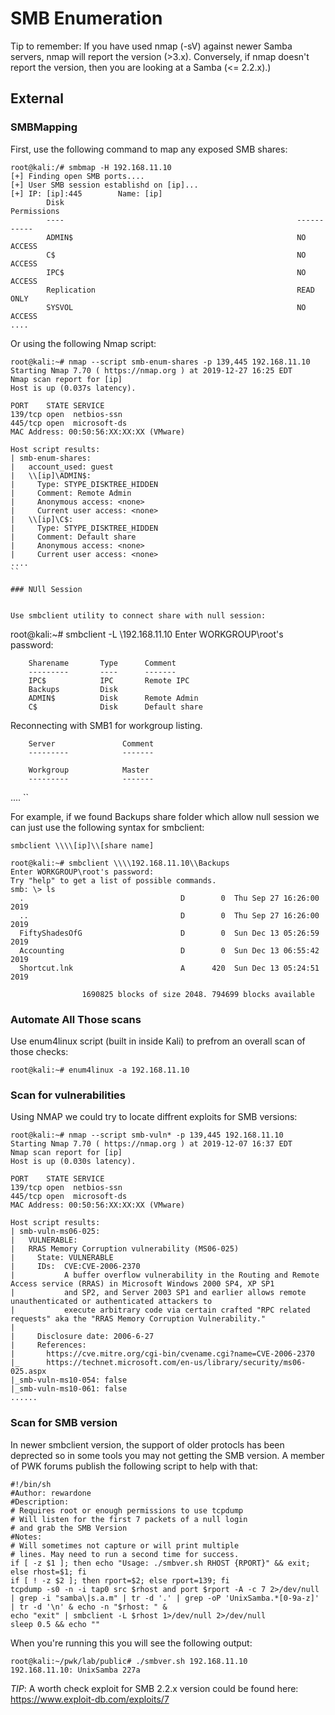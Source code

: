 # SMB Enumeration

Tip to remember: If you have used nmap (-sV) against newer Samba servers, nmap will report the version (>3.x). Conversely, if nmap doesn't report the version, then you are looking at a Samba (<= 2.2.x).)

## External

### SMBMapping

First, use the following command to map any exposed SMB shares:

```
root@kali:/# smbmap -H 192.168.11.10
[+] Finding open SMB ports....
[+] User SMB session establishd on [ip]...
[+] IP: [ip]:445        Name: [ip]                                      
        Disk                                                    Permissions
        ----                                                    -----------
        ADMIN$                                                  NO ACCESS
        C$                                                      NO ACCESS
        IPC$                                                    NO ACCESS
        Replication                                             READ ONLY
        SYSVOL                                                  NO ACCESS
....
```

Or using the following Nmap script:

```
root@kali:~# nmap --script smb-enum-shares -p 139,445 192.168.11.10
Starting Nmap 7.70 ( https://nmap.org ) at 2019-12-27 16:25 EDT
Nmap scan report for [ip]
Host is up (0.037s latency).

PORT    STATE SERVICE
139/tcp open  netbios-ssn
445/tcp open  microsoft-ds
MAC Address: 00:50:56:XX:XX:XX (VMware)

Host script results:
| smb-enum-shares:
|   account_used: guest
|   \\[ip]\ADMIN$:
|     Type: STYPE_DISKTREE_HIDDEN
|     Comment: Remote Admin
|     Anonymous access: <none>
|     Current user access: <none>
|   \\[ip]\C$:
|     Type: STYPE_DISKTREE_HIDDEN
|     Comment: Default share
|     Anonymous access: <none>
|     Current user access: <none>
....
``

### NUll Session


Use smbclient utility to connect share with null session:

```
root@kali:~# smbclient -L \\192.168.11.10
Enter WORKGROUP\root's password:

        Sharename       Type      Comment
        ---------       ----      -------
        IPC$            IPC       Remote IPC
        Backups         Disk
        ADMIN$          Disk      Remote Admin
        C$              Disk      Default share
Reconnecting with SMB1 for workgroup listing.

        Server               Comment
        ---------            -------

        Workgroup            Master
        ---------            -------
....
``

For example, if we found Backups share folder which allow null session we can just use the following syntax for smbclient:

```
smbclient \\\\[ip]\\[share name]
```

```
root@kali:~# smbclient \\\\192.168.11.10\\Backups
Enter WORKGROUP\root's password:
Try "help" to get a list of possible commands.
smb: \> ls
  .                                   D        0  Thu Sep 27 16:26:00 2019
  ..                                  D        0  Thu Sep 27 16:26:00 2019
  FiftyShadesOfG                      D        0  Sun Dec 13 05:26:59 2019
  Accounting                          D        0  Sun Dec 13 06:55:42 2019
  Shortcut.lnk                        A      420  Sun Dec 13 05:24:51 2019

                1690825 blocks of size 2048. 794699 blocks available
```

### Automate All Those scans

Use enum4linux script (built in inside Kali) to prefrom an overall scan of those checks:

```
root@kali:~# enum4linux -a 192.168.11.10
```

### Scan for vulnerabilities

Using NMAP we could try to locate diffrent exploits for SMB versions:

```
root@kali:~# nmap --script smb-vuln* -p 139,445 192.168.11.10
Starting Nmap 7.70 ( https://nmap.org ) at 2019-12-07 16:37 EDT
Nmap scan report for [ip]
Host is up (0.030s latency).

PORT    STATE SERVICE
139/tcp open  netbios-ssn
445/tcp open  microsoft-ds
MAC Address: 00:50:56:XX:XX:XX (VMware)

Host script results:
| smb-vuln-ms06-025:
|   VULNERABLE:
|   RRAS Memory Corruption vulnerability (MS06-025)
|     State: VULNERABLE
|     IDs:  CVE:CVE-2006-2370
|           A buffer overflow vulnerability in the Routing and Remote Access service (RRAS) in Microsoft Windows 2000 SP4, XP SP1
|           and SP2, and Server 2003 SP1 and earlier allows remote unauthenticated or authenticated attackers to
|           execute arbitrary code via certain crafted "RPC related requests" aka the "RRAS Memory Corruption Vulnerability."
|
|     Disclosure date: 2006-6-27
|     References:
|       https://cve.mitre.org/cgi-bin/cvename.cgi?name=CVE-2006-2370
|_      https://technet.microsoft.com/en-us/library/security/ms06-025.aspx
|_smb-vuln-ms10-054: false
|_smb-vuln-ms10-061: false
......
```

### Scan for SMB version

In newer smbclient version, the support of older protocls has been deprected so in some tools you may not getting the SMB version. A member of PWK forums publish the following script to help with that:

```
#!/bin/sh
#Author: rewardone
#Description:
# Requires root or enough permissions to use tcpdump
# Will listen for the first 7 packets of a null login
# and grab the SMB Version
#Notes:
# Will sometimes not capture or will print multiple
# lines. May need to run a second time for success.
if [ -z $1 ]; then echo "Usage: ./smbver.sh RHOST {RPORT}" && exit; else rhost=$1; fi
if [ ! -z $2 ]; then rport=$2; else rport=139; fi
tcpdump -s0 -n -i tap0 src $rhost and port $rport -A -c 7 2>/dev/null | grep -i "samba\|s.a.m" | tr -d '.' | grep -oP 'UnixSamba.*[0-9a-z]' | tr -d '\n' & echo -n "$rhost: " &
echo "exit" | smbclient -L $rhost 1>/dev/null 2>/dev/null
sleep 0.5 && echo ""
```

When you're running this you will see the following output:

```
root@kali:~/pwk/lab/public# ./smbver.sh 192.168.11.10
192.168.11.10: UnixSamba 227a
```

*TIP*: A worth check exploit for SMB 2.2.x version could be found here: https://www.exploit-db.com/exploits/7
